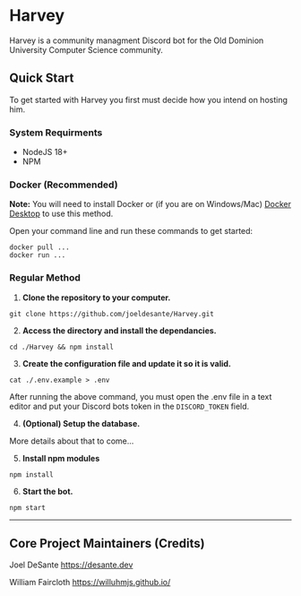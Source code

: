 # Harvey
Harvey is a community managment Discord bot for the Old Dominion University Computer Science community. 

## Quick Start
To get started with Harvey you first must decide how you intend on hosting him.

### System Requirments
- NodeJS 18+
- NPM

### Docker (Recommended)
**Note:** You will need to install Docker or (if you are on Windows/Mac) [Docker Desktop](https://www.docker.com/products/docker-desktop/) to use this method.

Open your command line and run these commands to get started:
```
docker pull ...
docker run ...
```

### Regular Method
1. **Clone the repository to your computer.**
```
git clone https://github.com/joeldesante/Harvey.git
```

2. **Access the directory and install the dependancies.**
```
cd ./Harvey && npm install
```

3. **Create the configuration file and update it so it is valid.**
```
cat ./.env.example > .env
```
After running the above command, you must open the .env file in a text editor and put your Discord bots token in the `DISCORD_TOKEN` field.

4. **(Optional) Setup the database.**

More details about that to come...

5. **Install npm modules**

```
npm install
```

6. **Start the bot.**
```
npm start
```

----

## Core Project Maintainers (Credits)

Joel DeSante
https://desante.dev

William Faircloth
https://willuhmjs.github.io/
